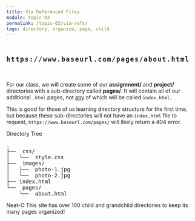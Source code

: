 ```yaml
---
title: Via Referenced Files
module: topic-03
permalink: /topic-03/via-refs/
tags: directory, organize, page, child
---
```


<div class="divider-heading"></div>

<p style="font-size: 1.2em; font-weight: bold; letter-spacing: 2px; margin: 3rem 0;">
  <i class="fas fa-long-arrow-alt-right" style="color: #DF382C"></i>
  <span style="font-family: monospace;">https://www.baseurl.com/pages/about.html</span>
</p>


For our class, we will create some of our **assignment/** and **project/** directories with a sub-directory called **pages/**. It will contain all of our additional `.html` pages, not <u>any</u> of which will be called `index.html`.

This is good for those of us learning directory structure for the first time, but because these sub-directories will not have an `index.html` file to request, `https://www.baseurl.com/pages/` will likely return a 404 error.


<div id="code-heading">Directory Tree</div>
<pre id="bash">
.
├── <i class="far fa-folder-open"></i> css/
│   └── <i class="fab fa-css3-alt"></i> style.css
├── <i class="far fa-folder-open"></i> images/
│   ├── <i class="far fa-image"></i> photo-1.jpg
│   └── <i class="far fa-image"></i> photo-2.jpg
├── index.html
└── <i class="far fa-folder-open"></i> pages/
    └── <i class="fab fa-html5"></i> about.html <i class="fas fa-long-arrow-alt-left bounce"></i>
</pre>


<span class="label label-success">Neat-O</span> This site has over 100 child and grandchild directories to keep its many pages organized!
